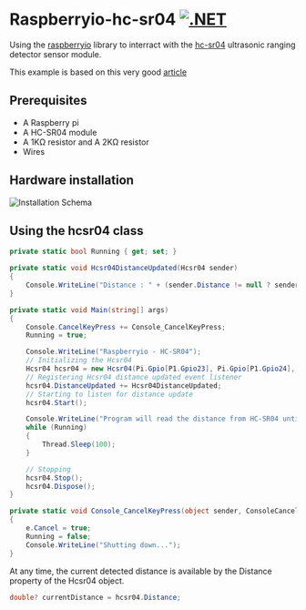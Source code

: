 # Raspberryio-hc-sr04 [![.NET](https://github.com/valcriss/raspberryio-hc-sr04/actions/workflows/dotnet.yml/badge.svg)](https://github.com/valcriss/raspberryio-hc-sr04/actions/workflows/dotnet.yml)
Using the [raspberryio](https://github.com/unosquare/raspberryio "raspberryio") library to interract with the [hc-sr04](https://cdn.sparkfun.com/datasheets/Sensors/Proximity/HCSR04.pdf "hc-sr04") ultrasonic ranging detector sensor module.

This example is based on this very good [article](https://raspberry-lab.fr/Composants/Mesure-de-distance-avec-HC-SR04-Raspberry-Francais/) 

## Prerequisites
- A Raspberry pi
- A HC-SR04 module
- A 1KΩ resistor and A 2KΩ resistor
- Wires

## Hardware installation

![Installation Schema](https://raspberry-lab.fr/Composants/Mesure-de-distance-avec-HC-SR04-Raspberry-Francais/Images/Schema-Branchement-Raspberry-Model.3-HC-SR04.png "Installation Schema")

## Using the hcsr04 class
```C#
private static bool Running { get; set; }

private static void Hcsr04DistanceUpdated(Hcsr04 sender)
{
    Console.WriteLine("Distance : " + (sender.Distance != null ? sender.Distance + "cm" : "No obstacle detected or too close ( distance < 2cm or distance >3m )"));
}

private static void Main(string[] args)
{
    Console.CancelKeyPress += Console_CancelKeyPress;
    Running = true;

    Console.WriteLine("Raspberryio - HC-SR04");
    // Initializing the Hcsr04
    Hcsr04 hcsr04 = new Hcsr04(Pi.Gpio[P1.Gpio23], Pi.Gpio[P1.Gpio24], 100);
    // Registering Hcsr04 distance updated event listener
    hcsr04.DistanceUpdated += Hcsr04DistanceUpdated;
    // Starting to listen for distance update
    hcsr04.Start();

    Console.WriteLine("Program will read the distance from HC-SR04 until you cancel it by CTRL+C");
    while (Running)
    {
        Thread.Sleep(100);
    }

    // Stopping
    hcsr04.Stop();
    hcsr04.Dispose();
}

private static void Console_CancelKeyPress(object sender, ConsoleCancelEventArgs e)
{
    e.Cancel = true;
    Running = false;
    Console.WriteLine("Shutting down...");
}
```

At any time, the current detected distance is available by the Distance property of the Hcsr04 object.

```C#
double? currentDistance = hcsr04.Distance;
```